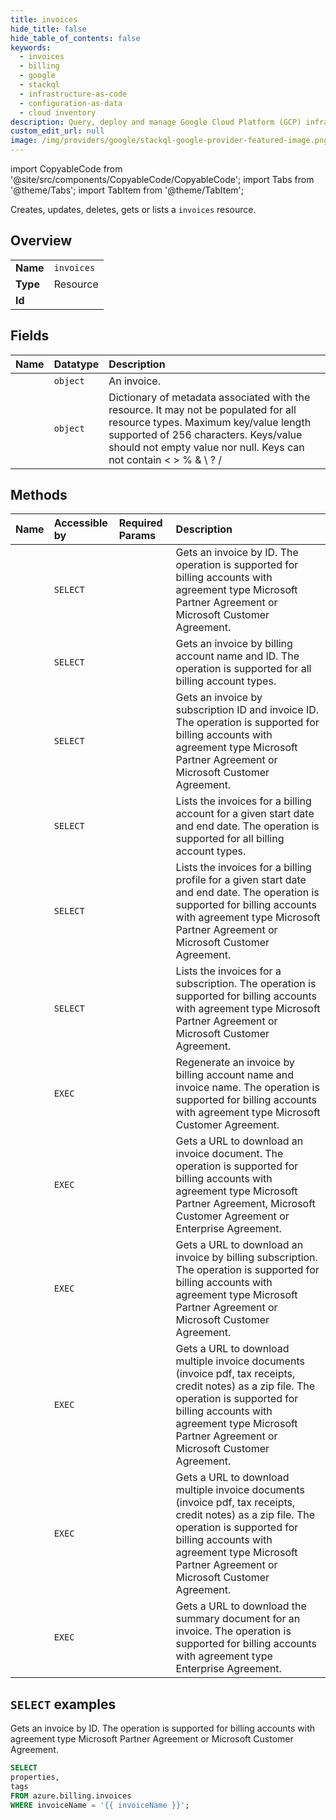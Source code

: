 ```yaml
---
title: invoices
hide_title: false
hide_table_of_contents: false
keywords:
  - invoices
  - billing
  - google
  - stackql
  - infrastructure-as-code
  - configuration-as-data
  - cloud inventory
description: Query, deploy and manage Google Cloud Platform (GCP) infrastructure and resources using SQL
custom_edit_url: null
image: /img/providers/google/stackql-google-provider-featured-image.png
---
```


import CopyableCode from '@site/src/components/CopyableCode/CopyableCode';
import Tabs from '@theme/Tabs';
import TabItem from '@theme/TabItem';

Creates, updates, deletes, gets or lists a <code>invoices</code> resource.

## Overview
<table><tbody>
<tr><td><b>Name</b></td><td><code>invoices</code></td></tr>
<tr><td><b>Type</b></td><td>Resource</td></tr>
<tr><td><b>Id</b></td><td><CopyableCode code="azure.billing.invoices" /></td></tr>
</tbody></table>

## Fields
| Name | Datatype | Description |
|:-----|:---------|:------------|
| <CopyableCode code="properties" /> | `object` | An invoice. |
| <CopyableCode code="tags" /> | `object` | Dictionary of metadata associated with the resource. It may not be populated for all resource types. Maximum key/value length supported of 256 characters. Keys/value should not empty value nor null. Keys can not contain < > % & \ ? / |

## Methods
| Name | Accessible by | Required Params | Description |
|:-----|:--------------|:----------------|:------------|
| <CopyableCode code="get" /> | `SELECT` | <CopyableCode code="invoiceName" /> | Gets an invoice by ID. The operation is supported for billing accounts with agreement type Microsoft Partner Agreement or Microsoft Customer Agreement. |
| <CopyableCode code="get_by_billing_account" /> | `SELECT` | <CopyableCode code="billingAccountName, invoiceName" /> | Gets an invoice by billing account name and ID. The operation is supported for all billing account types. |
| <CopyableCode code="get_by_billing_subscription" /> | `SELECT` | <CopyableCode code="invoiceName, subscriptionId" /> | Gets an invoice by subscription ID and invoice ID. The operation is supported for billing accounts with agreement type Microsoft Partner Agreement or Microsoft Customer Agreement. |
| <CopyableCode code="list_by_billing_account" /> | `SELECT` | <CopyableCode code="billingAccountName" /> | Lists the invoices for a billing account for a given start date and end date. The operation is supported for all billing account types. |
| <CopyableCode code="list_by_billing_profile" /> | `SELECT` | <CopyableCode code="billingAccountName, billingProfileName" /> | Lists the invoices for a billing profile for a given start date and end date. The operation is supported for billing accounts with agreement type Microsoft Partner Agreement or Microsoft Customer Agreement. |
| <CopyableCode code="list_by_billing_subscription" /> | `SELECT` | <CopyableCode code="subscriptionId" /> | Lists the invoices for a subscription. The operation is supported for billing accounts with agreement type Microsoft Partner Agreement or Microsoft Customer Agreement. |
| <CopyableCode code="amend" /> | `EXEC` | <CopyableCode code="billingAccountName, invoiceName" /> | Regenerate an invoice by billing account name and invoice name. The operation is supported for billing accounts with agreement type Microsoft Customer Agreement. |
| <CopyableCode code="download_by_billing_account" /> | `EXEC` | <CopyableCode code="billingAccountName, invoiceName" /> | Gets a URL to download an invoice document. The operation is supported for billing accounts with agreement type Microsoft Partner Agreement, Microsoft Customer Agreement or Enterprise Agreement. |
| <CopyableCode code="download_by_billing_subscription" /> | `EXEC` | <CopyableCode code="invoiceName, subscriptionId" /> | Gets a URL to download an invoice by billing subscription. The operation is supported for billing accounts with agreement type Microsoft Partner Agreement or Microsoft Customer Agreement. |
| <CopyableCode code="download_documents_by_billing_account" /> | `EXEC` | <CopyableCode code="billingAccountName" /> | Gets a URL to download multiple invoice documents (invoice pdf, tax receipts, credit notes) as a zip file. The operation is supported for billing accounts with agreement type Microsoft Partner Agreement or Microsoft Customer Agreement. |
| <CopyableCode code="download_documents_by_billing_subscription" /> | `EXEC` | <CopyableCode code="subscriptionId" /> | Gets a URL to download multiple invoice documents (invoice pdf, tax receipts, credit notes) as a zip file. The operation is supported for billing accounts with agreement type Microsoft Partner Agreement or Microsoft Customer Agreement. |
| <CopyableCode code="download_summary_by_billing_account" /> | `EXEC` | <CopyableCode code="billingAccountName, invoiceName" /> | Gets a URL to download the summary document for an invoice. The operation is supported for billing accounts with agreement type Enterprise Agreement. |

## `SELECT` examples

Gets an invoice by ID. The operation is supported for billing accounts with agreement type Microsoft Partner Agreement or Microsoft Customer Agreement.


```sql
SELECT
properties,
tags
FROM azure.billing.invoices
WHERE invoiceName = '{{ invoiceName }}';
```